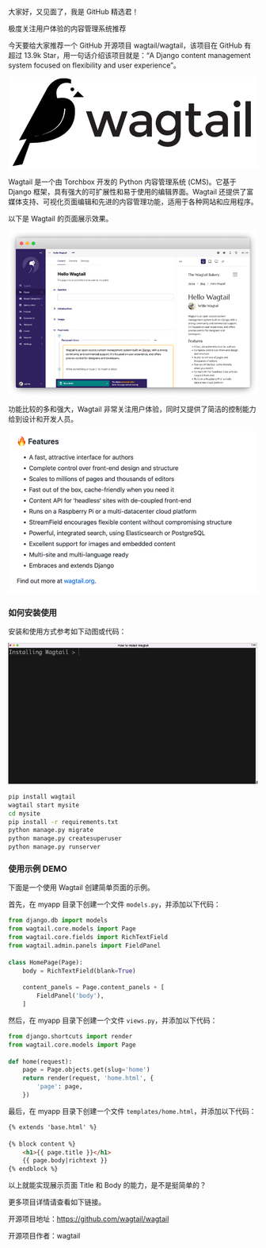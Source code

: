 
大家好，又见面了，我是 GitHub 精选君！

极度关注用户体验的内容管理系统推荐

今天要给大家推荐一个 GitHub 开源项目 wagtail/wagtail，该项目在 GitHub 有超过 13.9k Star，用一句话介绍该项目就是：“A Django content management system focused on flexibility and user experience”。

![image-20230113223137211](https://raw.githubusercontent.com/ZhuPeng/pic/master/mac/compress_image-20230113223137211.png)

Wagtail 是一个由 Torchbox 开发的 Python 内容管理系统 (CMS)。它基于 Django 框架，具有强大的可扩展性和易于使用的编辑界面。Wagtail 还提供了富媒体支持、可视化页面编辑和先进的内容管理功能，适用于各种网站和应用程序。

以下是 Wagtail 的页面展示效果。

![Wagtail screenshot](https://raw.githubusercontent.com/ZhuPeng/pic/master/mac/compress_wagtail-screenshot-with-browser.png)

功能比较的多和强大，Wagtail 非常关注用户体验，同时又提供了简洁的控制能力给到设计和开发人员。

![image-20230113222132135](https://raw.githubusercontent.com/ZhuPeng/pic/master/mac/compress_image-20230113222132135.png)


### 如何安装使用

安装和使用方式参考如下动图或代码：

![Installing Wagtail](https://raw.githubusercontent.com/wagtail/wagtail/master/.github/install-animation.gif)

```bash
pip install wagtail
wagtail start mysite
cd mysite
pip install -r requirements.txt
python manage.py migrate
python manage.py createsuperuser
python manage.py runserver
```

### 使用示例 DEMO

下面是一个使用 Wagtail 创建简单页面的示例。

首先，在 myapp 目录下创建一个文件 `models.py`，并添加以下代码：

```python
from django.db import models
from wagtail.core.models import Page
from wagtail.core.fields import RichTextField
from wagtail.admin.panels import FieldPanel

class HomePage(Page):
    body = RichTextField(blank=True)

    content_panels = Page.content_panels + [
        FieldPanel('body'),
    ]
```

然后，在 myapp 目录下创建一个文件 `views.py`，并添加以下代码：

```python
from django.shortcuts import render
from wagtail.core.models import Page

def home(request):
    page = Page.objects.get(slug='home')
    return render(request, 'home.html', {
        'page': page,
    })

```

最后，在 myapp 目录下创建一个文件 `templates/home.html`，并添加以下代码：

```html
{% extends 'base.html' %}

{% block content %}
    <h1>{{ page.title }}</h1>
    {{ page.body|richtext }}
{% endblock %}
```

以上就能实现展示页面 Title 和 Body 的能力，是不是挺简单的？

更多项目详情请查看如下链接。

开源项目地址：https://github.com/wagtail/wagtail

开源项目作者：wagtail

